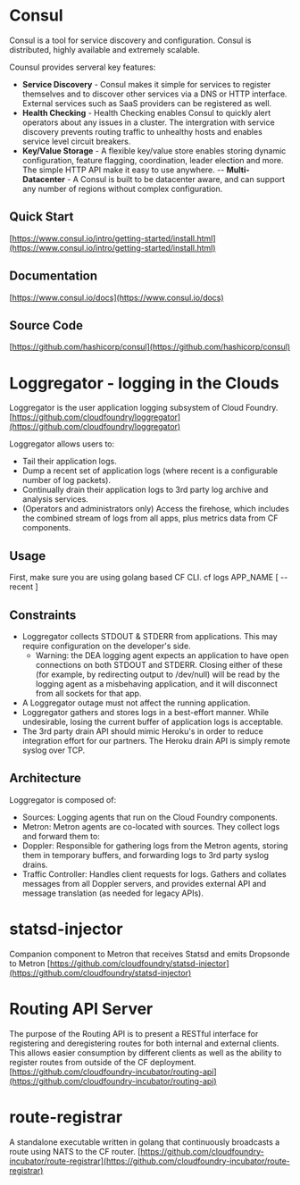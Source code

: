Consul
===============
Consul is a tool for service discovery and configuration. Consul is distributed, highly available and extremely scalable.

Counsul provides serveral key features:

- **Service Discovery** - Consul makes it simple for services to register themselves and to discover other services via a DNS or HTTP interface. External services such as SaaS providers can be registered as well.
- **Health Checking** - Health Checking enables Consul to quickly alert operators about any issues in a cluster. The intergration with service discovery prevents routing traffic to unhealthy hosts and enables service level circuit breakers.
- **Key/Value Storage** - A flexible key/value store enables storing dynamic configuration, feature flagging, coordination,  leader election and more. The simple HTTP API make it easy to use anywhere.
-- **Multi-Datacenter** - A Consul is built to be datacenter aware, and can support any number of regions without complex configuration.

Quick Start
---------
[https://www.consul.io/intro/getting-started/install.html](https://www.consul.io/intro/getting-started/install.html)

Documentation
-------
[https://www.consul.io/docs](https://www.consul.io/docs)

Source Code
------------
[https://github.com/hashicorp/consul](https://github.com/hashicorp/consul)


Loggregator - logging in the Clouds
=============================
Loggregator is the user application logging subsystem of Cloud Foundry.
[https://github.com/cloudfoundry/loggregator](https://github.com/cloudfoundry/loggregator)

Loggregator allows users to:
- Tail their application logs.
- Dump a recent set of application logs (where recent is a configurable number of log packets).
- Continually drain their application logs to 3rd party log archive and analysis services.
- (Operators and administrators only) Access the firehose, which includes the combined stream of logs from all apps, plus metrics data from CF components.


Usage
------
First, make sure you are using golang based CF CLI.
cf logs APP_NAME [ --recent ]

Constraints
------------------
- Loggregator collects STDOUT & STDERR from applications. This may require configuration on the developer's side.
	- Warning: the DEA logging agent expects an application to have open connections on both STDOUT and STDERR. Closing either of these (for example, by redirecting output to /dev/null) will be read by the logging agent as a misbehaving application, and it will disconnect from all sockets for that app.
- A Loggregator outage must not affect the running application.
- Loggregator gathers and stores logs in a best-effort manner. While undesirable, losing the current buffer of application logs is acceptable.
- The 3rd party drain API should mimic Heroku's in order to reduce integration effort for our partners. The Heroku drain API is simply remote syslog over TCP.

Architecture
--------------------------
Loggregator is composed of:

- Sources: Logging agents that run on the Cloud Foundry components.
- Metron: Metron agents are co-located with sources. They collect logs and forward them to:
- Doppler: Responsible for gathering logs from the Metron agents, storing them in temporary buffers, and forwarding logs to 3rd party syslog drains.
- Traffic Controller: Handles client requests for logs. Gathers and collates messages from all Doppler servers, and provides external API and message translation (as needed for legacy APIs).


statsd-injector
====================================
Companion component to Metron that receives Statsd and emits Dropsonde to Metron
[https://github.com/cloudfoundry/statsd-injector](https://github.com/cloudfoundry/statsd-injector)



Routing API Server
=====================
The purpose of the Routing API is to present a RESTful interface for registering and deregistering routes for both internal and external clients. This allows easier consumption by different clients as well as the ability to register routes from outside of the CF deployment.
[https://github.com/cloudfoundry-incubator/routing-api](https://github.com/cloudfoundry-incubator/routing-api)


route-registrar
=====================
A standalone executable written in golang that continuously broadcasts a route using NATS to the CF router.
[https://github.com/cloudfoundry-incubator/route-registrar](https://github.com/cloudfoundry-incubator/route-registrar)

